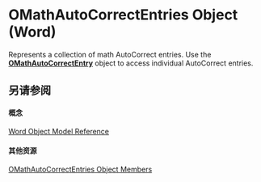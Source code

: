 
# OMathAutoCorrectEntries Object (Word)

Represents a collection of math AutoCorrect entries. Use the  **[OMathAutoCorrectEntry](477e0077-ba5c-ca81-1aaf-20b941bd2a15.md)** object to access individual AutoCorrect entries.


## 另请参阅


#### 概念


[Word Object Model Reference](be452561-b436-bb9b-6f94-3faa9a74a6fd.md)
#### 其他资源


[OMathAutoCorrectEntries Object Members](http://msdn.microsoft.com/library/0aa49ee9-24a0-cf03-e3c3-836fce5eb77b%28Office.15%29.aspx)